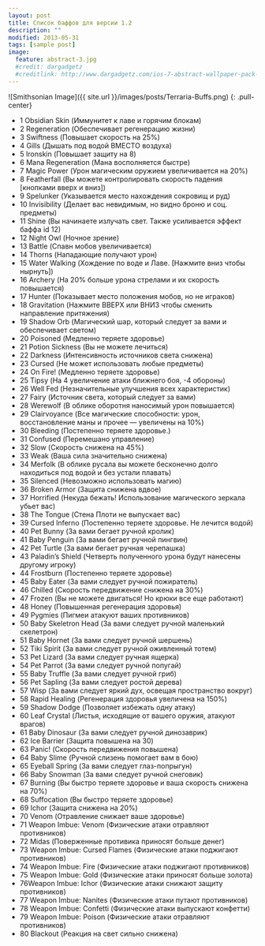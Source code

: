 ```yaml
---
layout: post
title: Список баффов для версии 1.2
description: ""
modified: 2013-05-31
tags: [sample post]
image:
  feature: abstract-3.jpg
  #credit: dargadgetz
  #creditlink: http://www.dargadgetz.com/ios-7-abstract-wallpaper-pack-for-iphone-5-and-ipod-touch-retina/
---
```


![Smithsonian Image]({{ site.url }}/images/posts/Terraria-Buffs.png)
{: .pull-center}

* 1 Obsidian Skin (Иммунитет к лаве и горячим блокам)
* 2 Regeneration (Обеспечивает регенерацию жизни)
* 3 Swiftness (Повышает скорость на 25%)
* 4 Gills (Дышать под водой ВМЕСТО воздуха)
* 5 Ironskin (Повышает защиту на 8)
* 6 Mana Regeneration (Мана восполняется быстре)
* 7 Magic Power (Урон магическим оружием увеличивается на 20%)
* 8 Featherfall (Вы можете контролировать скорость падения [кнопками вверх и вниз])
* 9 Spelunker (Указывается место нахождения сокровищ и руд)
* 10 Invisibility (Делает вас невидимым, но видно броню и соц. предметы)
* 11 Shine (Вы начинаете излучать свет. Также усиливается эффект баффа id 12)
* 12 Night Owl (Ночное зрение)
* 13 Battle (Спавн мобов увеличивается)
* 14 Thorns (Нападающие получают урон)
* 15 Water Walking (Хождение по воде и Лаве. [Нажмите вниз чтобы нырнуть])
* 16 Archery (На 20% больше урона стрелами и их скорость повышается)
* 17 Hunter (Показывает место положения мобов, но не играков)
* 18 Gravitation (Нажмите ВВЕРХ или ВНИЗ чтобы сменить направление притяжения)
* 19 Shadow Orb (Магический шар, который следует за вами и обеспечивает светом)
* 20 Poisoned (Медленно теряете здоровье)
* 21 Potion Sickness (Вы не можете лечиться)
* 22 Darkness (Интенсивность источников света снижена)
* 23 Cursed (Не может использовать любые предметы)
* 24 On Fire! (Медленно теряете здоровье)
* 25 Tipsy (На 4 увеличение атаки ближнего боя, -4 обороны)
* 26 Well Fed (Незначительные улучшения всех характеристик)
* 27 Fairy (Источник света, который следует за вами)
* 28 Werewolf (В облике оборотня наносимый урон повышается)
* 29 Clairvoyance (Все магические способности: урон, восстановление маны и прочее — увеличены на 10%)
* 30 Bleeding (Постепенно теряете здоровье.)
* 31 Confused (Перемешано управление)
* 32 Slow (Скорость снижена на 45%)
* 33 Weak (Ваша сила значительно снижена)
* 34 Merfolk (В облике русала вы можете бесконечно долго находиться под водой и без устали плавать)
* 35 Silenced (Невозможно использовать магию)
* 36 Broken Armor (Защита снижена вдвое)
* 37 Horrified (Некуда бежать! Использование магического зеркала убьет вас)
* 38 The Tongue (Стена Плоти не выпускает вас)
* 39 Cursed Inferno (Постепенно теряете здоровье. Не лечится водой)
* 40 Pet Bunny (За вами бегает ручной кролик)
* 41 Baby Penguin (За вами бегает ручной пингвин)
* 42 Pet Turtle (За вами бегает ручная черепашка)
* 43 Paladin’s Shield (Четверть полученного урона будут нанесены другому игроку)
* 44 Frostburn (Постепенно теряете здоровье)
* 45 Baby Eater (За вами следует ручной пожиратель)
* 46 Chilled (Скорость передвижение снижена на 30%)
* 47 Frozen (Вы не можете двигаться! Но крюки все еще работают)
* 48 Honey (Повышенная регенерация здоровья)
* 49 Pygmies (Пигмеи атакуют ваших противников)
* 50 Baby Skeletron Head (За вами следует ручной маленький скелетрон)
* 51 Baby Hornet (За вами следует ручной шершень)
* 52 Tiki Spirit (За вами следует ручной оживленный тотем)
* 53 Pet Lizard (За вами следует ручная ящерка)
* 54 Pet Parrot (За вами следует ручной попугай)
* 55 Baby Truffle (За вами следует ручной гриб)
* 56 Pet Sapling (За вами следует ростой дерева)
* 57 Wisp (За вами следует яркий дух, освещая пространство вокруг)
* 58 Rapid Healing (Регенерация здоровья увеличена на 150%)
* 59 Shadow Dodge (Позволяет избежать одну атаку)
* 60 Leaf Crystal (Листья, исходящие от вашего оружия, атакуют врагов)
* 61 Baby Dinosaur (За вами следует ручной динозаврик)
* 62 Ice Barrier (Защита повышена на 30)
* 63 Panic! (Скорость передвижения повышена)
* 64 Baby Slime (Ручной слизень помогает вам в бою)
* 65 Eyeball Spring (За вами следует глаз-попрыгун)
* 66 Baby Snowman (За вами следует ручной снеговик)
* 67 Burning (Вы быстро теряете здоровье и ваша скорость снижена на 70%)
* 68 Suffocation (Вы быстро теряете здоровье)
* 69 Ichor (Защита снижена на 20%)
* 70 Venom (Отравление снижает ваше здоровье)
* 71 Weapon Imbue: Venom (Физические атаки отравляют противников)
* 72 Midas (Поверженные противика приносят больше денег)
* 73 Weapon Imbue: Cursed Flames (Физические атаки поджигают противников)
* 74 Weapon Imbue: Fire (Физические атаки поджигают противников)
* 75 Weapon Imbue: Gold (Физические атаки приносят больше золота)
* 76Weapon Imbue: Ichor (Физические атаки снижают защиту противников)
* 77 Weapon Imbue: Nanites (Физические атаки путают противников)
* 78 Weapon Imbue: Confetti (Физические атаки выпускают конфетти)
* 79 Weapon Imbue: Poison (Физические атаки отравляют противников)
* 80 Blackout (Реакция на свет сильно снижена)
